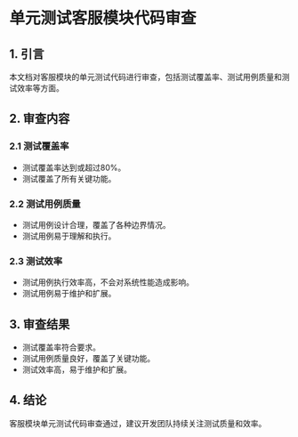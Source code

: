 # 单元测试客服模块代码审查

## 1. 引言

本文档对客服模块的单元测试代码进行审查，包括测试覆盖率、测试用例质量和测试效率等方面。

## 2. 审查内容

### 2.1 测试覆盖率

- 测试覆盖率达到或超过80%。
- 测试覆盖了所有关键功能。

### 2.2 测试用例质量

- 测试用例设计合理，覆盖了各种边界情况。
- 测试用例易于理解和执行。

### 2.3 测试效率

- 测试用例执行效率高，不会对系统性能造成影响。
- 测试用例易于维护和扩展。

## 3. 审查结果

- 测试覆盖率符合要求。
- 测试用例质量良好，覆盖了关键功能。
- 测试效率高，易于维护和扩展。

## 4. 结论

客服模块单元测试代码审查通过，建议开发团队持续关注测试质量和效率。